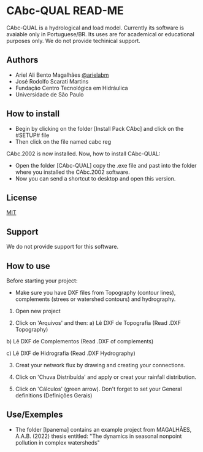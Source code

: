 
# CAbc-QUAL READ-ME

CAbc-QUAL is a hydrological and load model.
Currently its software is avaiable only in Portuguese/BR.
Its uses are for academical or educational purposes only.
We do not provide techinical support.

## Authors

- Ariel Ali Bento Magalhães [@arielabm](https://www.github.com/arielabm)
- José Rodolfo Scarati Martins
- Fundação Centro Tecnológica em Hidráulica
- Universidade de São Paulo

## How to install

- Begin by clicking on the folder [Install Pack CAbc] and click on the #SETUP# file
- Then click on the file named cabc reg 

CAbc.2002 is now installed. Now, how to install CAbc-QUAL:

- Open the folder [CAbc-QUAL] copy the .exe file and past into the folder where you installed the CAbc.2002 software.
- Now you can send a shortcut to desktop and open this version.
## License

[MIT](https://choosealicense.com/licenses/mit/)


## Support

We do not provide support for this software.


## How to use

Before starting your project:
- Make sure you have DXF files from Topography (contour lines), complements (strees or watershed contours) and hydrography.
1) Open new project

2) Click on 'Arquivos' and then: 
a) Lê DXF de Topografia (Read .DXF Topography)

b) Lê DXF de Complementos (Read .DXF of complements)

c) Lê DXF de Hidrografia (Read .DXF Hydrography)

3) Creat your network flux by drawing and creating your connections.

4) Click on 'Chuva Distribuída' and apply or creat your rainfall distribution.

5) Click on 'Cálculos' (green arrow). Don't forget to set your General definitions (Definições Gerais) 


## Use/Exemples

- The folder [Ipanema] contains an example project from MAGALHÃES, A.A.B. (2022) thesis entitled: "The dynamics in seasonal nonpoint pollution in complex watersheds" 


